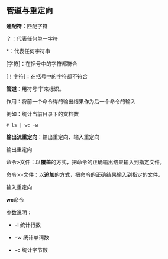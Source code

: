 ## 管道与重定向

**通配符**：匹配字符

？：代表任何单一字符

*：代表任何字符串

[字符]：在括号中的字符都符合

[！字符]：在括号中的字符都不符合

**管道**：用符号“|”来标识。

作用：将前一个命令得的输出结果作为后一个命令的输入

例如：统计当前目录下的文档数

```
# ls | wc -w
```

**输出流重定向**：输出重定向、输入重定向

输出重定向

命令>文件：以**覆盖**的方式，把命令的正确输出结果输入到指定文件。

命令>>文件：以**追加**的方式，把命令的正确结果输入到指定的文件。

输入重定向

**wc**命令

参数说明：

- -l	统计行数

- -w	统计单词数

- -c	统计字节数